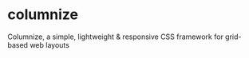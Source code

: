# columnize
Columnize, a simple, lightweight &amp; responsive CSS framework for grid-based web layouts
